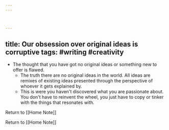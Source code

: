 ```yaml
---
---



---
```

title: Our obsession over original ideas is corruptive
tags: #writing #creativity
---



- The thought that you have got no original ideas or something new to offer is flawed.
	- The truth there are no original ideas in the world. All ideas are remixes of existing ideas presented through the perspective of whoever it gets explained by.
	- This is were you haven't discovered what you are passionate about. You don't have to reinvent the wheel, you just have to copy or tinker with the things that resonates with.





Return to [[Home Note]]





















Return to [[Home Note]]